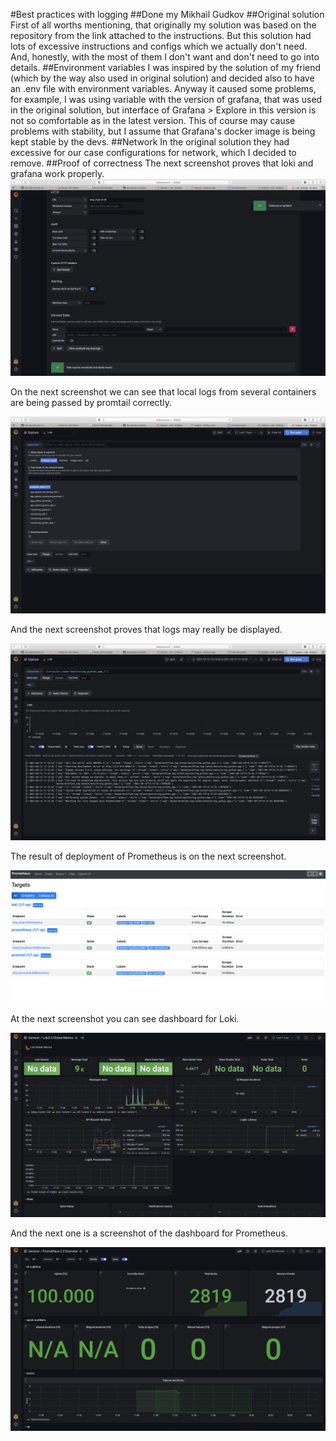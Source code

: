 #Best practices with logging
##Done my Mikhail Gudkov
##Original solution
First of all worths mentioning, that originally my solution was based on the
repository from the link attached to the instructions. But this solution had lots of excessive instructions
and configs which we actually don't need. And, honestly, with the most of them I don't want and don't need to go into details.
##Environment variables
I was inspired by the solution of my friend (which by the way also used in original solution) and decided also to have an .env file
with environment variables. Anyway it caused some problems, for example, I was using variable with
the version of grafana, that was used in the original solution, but interface of Grafana > Explore
in this version is not so comfortable as in the latest version.
This of course may cause problems with stability, but I assume that Grafana's docker image is being kept stable by the devs.
##Network
In the original solution they had excessive for our case configurations for network, which I decided to remove.
##Proof of correctness
The next screenshot proves that loki and grafana work properly.
![](sc1.png)

On the next screenshot we can see that local logs from several containers are being passed by promtail correctly.

![](sc2.png)

And the next screenshot proves that logs may really be displayed.

![](sc3.png)

The result of deployment of Prometheus is on the next screenshot.

![](sc4.png)

At the next screenshot you can see dashboard for Loki.

![](sc5.png)

And the next one is a screenshot of the dashboard for Prometheus.

![](sc6.png)
